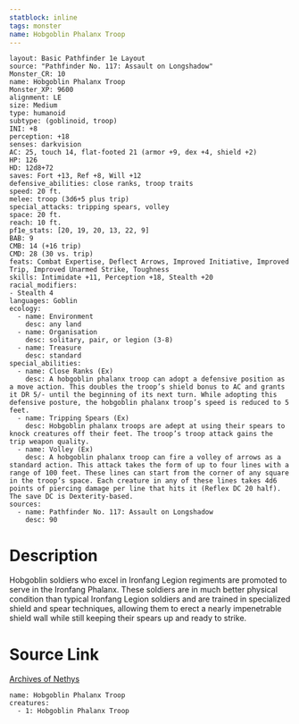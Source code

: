 ```yaml
---
statblock: inline
tags: monster
name: Hobgoblin Phalanx Troop
---
```

```statblock
layout: Basic Pathfinder 1e Layout
source: "Pathfinder No. 117: Assault on Longshadow"
Monster_CR: 10
name: Hobgoblin Phalanx Troop
Monster_XP: 9600
alignment: LE
size: Medium
type: humanoid
subtype: (goblinoid, troop)
INI: +8
perception: +18
senses: darkvision
AC: 25, touch 14, flat-footed 21 (armor +9, dex +4, shield +2)
HP: 126
HD: 12d8+72
saves: Fort +13, Ref +8, Will +12
defensive_abilities: close ranks, troop traits
speed: 20 ft.
melee: troop (3d6+5 plus trip)
special_attacks: tripping spears, volley
space: 20 ft.
reach: 10 ft.
pf1e_stats: [20, 19, 20, 13, 22, 9]
BAB: 9
CMB: 14 (+16 trip)
CMD: 28 (30 vs. trip)
feats: Combat Expertise, Deflect Arrows, Improved Initiative, Improved Trip, Improved Unarmed Strike, Toughness
skills: Intimidate +11, Perception +18, Stealth +20
racial_modifiers:
- Stealth 4
languages: Goblin
ecology:
  - name: Environment
    desc: any land
  - name: Organisation
    desc: solitary, pair, or legion (3-8)
  - name: Treasure
    desc: standard
special_abilities:
  - name: Close Ranks (Ex)
    desc: A hobgoblin phalanx troop can adopt a defensive position as a move action. This doubles the troop’s shield bonus to AC and grants it DR 5/- until the beginning of its next turn. While adopting this defensive posture, the hobgoblin phalanx troop’s speed is reduced to 5 feet.
  - name: Tripping Spears (Ex)
    desc: Hobgoblin phalanx troops are adept at using their spears to knock creatures off their feet. The troop’s troop attack gains the trip weapon quality.
  - name: Volley (Ex)
    desc: A hobgoblin phalanx troop can fire a volley of arrows as a standard action. This attack takes the form of up to four lines with a range of 100 feet. These lines can start from the corner of any square in the troop’s space. Each creature in any of these lines takes 4d6 points of piercing damage per line that hits it (Reflex DC 20 half). The save DC is Dexterity-based.
sources:
  - name: Pathfinder No. 117: Assault on Longshadow
    desc: 90
```
# Description
Hobgoblin soldiers who excel in Ironfang Legion regiments are promoted to serve in the Ironfang Phalanx. These soldiers are in much better physical condition than typical Ironfang Legion soldiers and are trained in specialized shield and spear techniques, allowing them to erect a nearly impenetrable shield wall while still keeping their spears up and ready to strike.
# Source Link
[Archives of Nethys](https://aonprd.com/MonsterDisplay.aspx?ItemName=Hobgoblin%20Phalanx%20Troop)
```encounter-table
name: Hobgoblin Phalanx Troop
creatures:
  - 1: Hobgoblin Phalanx Troop
```
